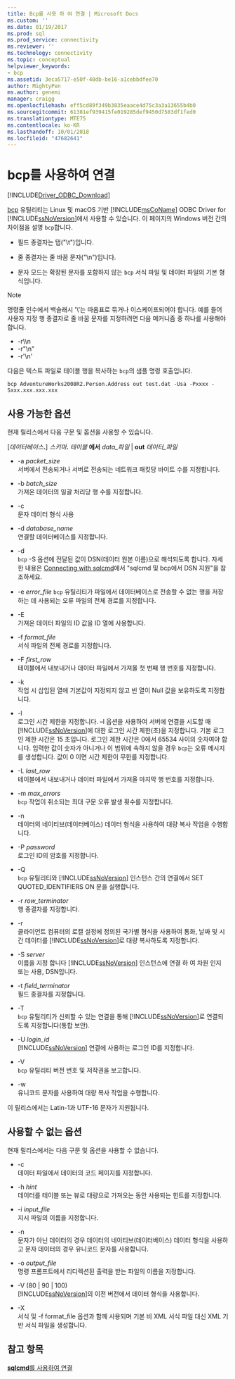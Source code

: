 ```yaml
---
title: Bcp를 사용 하 여 연결 | Microsoft Docs
ms.custom: ''
ms.date: 01/19/2017
ms.prod: sql
ms.prod_service: connectivity
ms.reviewer: ''
ms.technology: connectivity
ms.topic: conceptual
helpviewer_keywords:
- bcp
ms.assetid: 3eca5717-e50f-40db-be16-a1cebbdfee70
author: MightyPen
ms.author: genemi
manager: craigg
ms.openlocfilehash: eff5cd89f349b3835eaace4d75c3a3a13655b4b0
ms.sourcegitcommit: 61381ef939415fe019285def9450d7583df1fed0
ms.translationtype: MTE75
ms.contentlocale: ko-KR
ms.lasthandoff: 10/01/2018
ms.locfileid: "47682641"
---
```

# <a name="connecting-with-bcp"></a>bcp를 사용하여 연결
[!INCLUDE[Driver_ODBC_Download](../../../includes/driver_odbc_download.md)]

[bcp](http://go.microsoft.com/fwlink/?LinkID=190626) 유틸리티는 Linux 및 macOS 기반 [!INCLUDE[msCoName](../../../includes/msconame_md.md)] ODBC Driver for [!INCLUDE[ssNoVersion](../../../includes/ssnoversion-md.md)]에서 사용할 수 있습니다. 이 페이지의 Windows 버전 간의 차이점을 설명 `bcp`합니다.
  
- 필드 종결자는 탭("\t")입니다.  
  
- 줄 종결자는 줄 바꿈 문자("\n")입니다.  
  
- 문자 모드는 확장된 문자를 포함하지 않는 `bcp` 서식 파일 및 데이터 파일의 기본 형식입니다.  
  
> [!NOTE]  
> 명령줄 인수에서 백슬래시 '\\'는 따옴표로 묶거나 이스케이프되어야 합니다. 예를 들어 사용자 지정 행 종결자로 줄 바꿈 문자를 지정하려면 다음 메커니즘 중 하나를 사용해야 합니다.  
>   
> -   -r\\\n  
> -   -r"\n"  
> -   -r'\n'  
  
다음은 텍스트 파일로 테이블 행을 복사하는 `bcp`의 샘플 명령 호출입니다.  
  
```  
bcp AdventureWorks2008R2.Person.Address out test.dat -Usa -Pxxxx -Sxxx.xxx.xxx.xxx  
```  
  
## <a name="available-options"></a>사용 가능한 옵션
현재 릴리스에서 다음 구문 및 옵션을 사용할 수 있습니다.  

[_데이터베이스_**.**] _스키마_**.** _테이블_ **에서** _data\_파일_ | **out** _데이터\_파일_

- -a *packet_size*  
서버에서 전송되거나 서버로 전송되는 네트워크 패킷당 바이트 수를 지정합니다.  
  
- -b *batch_size*  
가져온 데이터의 일괄 처리당 행 수를 지정합니다.  
  
- -c  
문자 데이터 형식 사용  
  
- -d *database_name*  
연결할 데이터베이스를 지정합니다.  
  
- -d  
`bcp` -S 옵션에 전달된 값이 DSN(데이터 원본 이름)으로 해석되도록 합니다. 자세한 내용은 [Connecting with sqlcmd](../../../connect/odbc/linux-mac/connecting-with-sqlcmd.md)에서 "sqlcmd 및 bcp에서 DSN 지원"을 참조하세요.  
  
- -e *error_file* `bcp` 유틸리티가 파일에서 데이터베이스로 전송할 수 없는 행을 저장하는 데 사용되는 오류 파일의 전체 경로를 지정합니다.  
  
- -E  
가져온 데이터 파일의 ID 값을 ID 열에 사용합니다.  
  
- -f *format_file*  
서식 파일의 전체 경로를 지정합니다.  
  
- -F *first_row*  
테이블에서 내보내거나 데이터 파일에서 가져올 첫 번째 행 번호를 지정합니다.  
  
- -k  
작업 시 삽입된 열에 기본값이 지정되지 않고 빈 열이 Null 값을 보유하도록 지정합니다.  
  
- -l  
로그인 시간 제한을 지정합니다. –l 옵션을 사용하여 서버에 연결을 시도할 때 [!INCLUDE[ssNoVersion](../../../includes/ssnoversion-md.md)]에 대한 로그인 시간 제한(초)을 지정합니다. 기본 로그인 제한 시간은 15 초입니다. 로그인 제한 시간은 0에서 65534 사이의 숫자여야 합니다. 입력한 값이 숫자가 아니거나 이 범위에 속하지 않을 경우 `bcp`는 오류 메시지를 생성합니다. 값이 0 이면 시간 제한이 무한를 지정합니다.
  
- -L *last_row*  
테이블에서 내보내거나 데이터 파일에서 가져올 마지막 행 번호를 지정합니다.  
  
- -m *max_errors*  
`bcp` 작업이 취소되는 최대 구문 오류 발생 횟수를 지정합니다.  
  
- -n  
데이터의 네이티브(데이터베이스) 데이터 형식을 사용하여 대량 복사 작업을 수행합니다.  
  
- -P *password*  
로그인 ID의 암호를 지정합니다.  
  
- -Q  
`bcp` 유틸리티와 [!INCLUDE[ssNoVersion](../../../includes/ssnoversion-md.md)] 인스턴스 간의 연결에서 SET QUOTED_IDENTIFIERS ON 문을 실행합니다.  
  
- -r *row_terminator*  
행 종결자를 지정합니다.  
  
- -r  
클라이언트 컴퓨터의 로캘 설정에 정의된 국가별 형식을 사용하여 통화, 날짜 및 시간 데이터를 [!INCLUDE[ssNoVersion](../../../includes/ssnoversion-md.md)]로 대량 복사하도록 지정합니다.  
  
- -S *server*  
이름을 지정 합니다 [!INCLUDE[ssNoVersion](../../../includes/ssnoversion-md.md)] 인스턴스에 연결 하 여 차원 인지 또는 사용, DSN입니다.  
  
- -t *field_terminator*  
필드 종결자를 지정합니다.  
  
- -T  
`bcp` 유틸리티가 신뢰할 수 있는 연결을 통해 [!INCLUDE[ssNoVersion](../../../includes/ssnoversion-md.md)]로 연결되도록 지정합니다(통합 보안).  
  
- -U *login_id*  
[!INCLUDE[ssNoVersion](../../../includes/ssnoversion-md.md)] 연결에 사용하는 로그인 ID를 지정합니다.  
  
- -V  
`bcp` 유틸리티 버전 번호 및 저작권을 보고합니다.  
  
- -w  
유니코드 문자를 사용하여 대량 복사 작업을 수행합니다.  
  
이 릴리스에서는 Latin-1과 UTF-16 문자가 지원됩니다.  
  
## <a name="unavailable-options"></a>사용할 수 없는 옵션
현재 릴리스에서는 다음 구문 및 옵션을 사용할 수 없습니다.  

- -c  
데이터 파일에서 데이터의 코드 페이지를 지정합니다.  
  
- -h *hint*  
데이터를 테이블 또는 뷰로 대량으로 가져오는 동안 사용되는 힌트를 지정합니다.  
  
- -i *input_file*  
지시 파일의 이름을 지정합니다.  
  
- -n  
문자가 아닌 데이터의 경우 데이터의 네이티브(데이터베이스) 데이터 형식을 사용하고 문자 데이터의 경우 유니코드 문자를 사용합니다.  
  
- -o *output_file*  
명령 프롬프트에서 리디렉션된 출력을 받는 파일의 이름을 지정합니다.  
  
- -V (80 | 90 | 100)  
[!INCLUDE[ssNoVersion](../../../includes/ssnoversion-md.md)]의 이전 버전에서 데이터 형식을 사용합니다.  
  
- -X  
서식 및 -f format_file 옵션과 함께 사용되며 기본 비 XML 서식 파일 대신 XML 기반 서식 파일을 생성합니다.  
  
## <a name="see-also"></a>참고 항목

[**sqlcmd**를 사용하여 연결](../../../connect/odbc/linux-mac/connecting-with-sqlcmd.md)  
